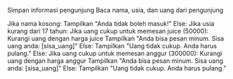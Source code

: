 Simpan informasi pengunjung
Baca nama, usia, dan uang dari pengunjung

Jika nama kosong:
    Tampilkan "Anda tidak boleh masuk!"
Else:
    Jika usia kurang dari 17 tahun:
        Jika uang cukup untuk memesan juice (50000):
            Kurangi uang dengan harga juice
            Tampilkan "Anda bisa pesan minum. Sisa uang anda: [sisa_uang]"
        Else:
            Tampilkan "Uang tidak cukup. Anda harus pulang."
    Else:
        Jika uang cukup untuk memesan anggur (300000):
            Kurangi uang dengan harga anggur
            Tampilkan "Anda bisa pesan minum. Sisa uang anda: [sisa_uang]"
        Else:
            Tampilkan "Uang tidak cukup. Anda harus pulang."
